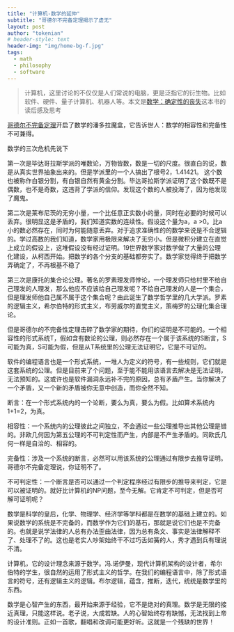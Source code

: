 ```yaml
---
title: "计算机-数学的延伸"
subtitle: "哥德尔不完备定理揭示了虚无"
layout: post
author: "tokenian"
# header-style: text
header-img: "img/home-bg-f.jpg"
tags:
  - math
  - philosophy
  - software
---
```


> 计算机，这里讨论的不仅仅是人们常说的电脑，更是泛指它的衍生物。比如软件、硬件、量子计算机、机器人等。本文是[数学：确定性的丧失](https://book.douban.com/subject/1049136//)这本书的读后感及思考

[哥德尔不完备定理]([https://zh.wikipedia.org/wiki/%E5%93%A5%E5%BE%B7%E5%B0%94%E4%B8%8D%E5%AE%8C%E5%A4%87%E5%AE%9A%E7%90%86](https://zh.wikipedia.org/wiki/哥德尔不完备定理))开启了数学的潘多拉魔盒，它告诉世人：数学的相容性和完备性不可兼得。

数学的三次危机先说下

第一次是毕达哥拉斯学派的唯数论，万物皆数，数是一切的尺度。很直白的说，数是从真实世界抽象出来的。但是学派里的一个人搞出了根号2，1.41421。 这个数也被称作白银分割，有白银自然有黄金分割。毕达哥拉斯学派证明了这个数既不是偶数，也不是奇数，这违背了学派的信仰。发现这个数的人被投海了，因为他发现了魔鬼。

第二次是莱布尼茨的无穷小量，一个比任意正实数小的量，同时在必要的时候可以丢弃。很明显这是矛盾的，我们知道实数的连续性。假设这个量为a，a >0。比a小的数必然存在，同时为何能随意丢弃。对于追求准确性的的数学来说是不合逻辑的。学过高数的我们知道，数学家用极限来解决了无穷小。但是微积分建立在直觉上成立的假设上，这堆假设没有经过证明。19世界数学家对数学做了大量的公理化建设，从柯西开始。把数学的各个分支的基础都夯实了。数学家觉得终于把数学弄确定了，不再根基不稳了

第三次是康托的集合论公理。著名的罗素理发师悖论，一个理发师只给村里不给自己理发的人理发，那么他应不应该给自己理发呢？不给自己理发的人是一个集合，但是理发师他自己属不属于这个集合呢？由此诞生了数学哲学里的几大学派。罗素的逻辑主义，希尔伯特的形式主义，布劳威尔的直觉主义，策梅罗的公理化集合理论。

但是哥德尔的不完备性定理击碎了数学家的期待，你们的证明是不可能的。一个相容性的形式系统T，假如含有数论的公理，则必然存在一个属于该系统的S断言，S可能为真，S可能为假，但是从T系统里的公理无法证明它，它是不可证的。

软件的编程语言也是一个形式系统，一堆人为定义的符号，有一些规则，它们就是这套系统的公理。但是目前来了个问题，至于能不能用该语言去解决是无法证明，无法预知的。这或许也是软件漏洞永远补不完的原因，总有矛盾产生。当你解决了一个矛盾，又一个新的矛盾被你无意中创造，而你全然不知。

断言：在一个形式系统内的一个论断，要么为真，要么为假。比如算术系统内1+1=2，为真。

相容性：一个系统内的公理彼此之间独立，不会通过一些公理推导出其他公理是错的。非欧几何因为第五公理的不可判定性而产生，内部是不产生矛盾的。同欧氏几何一样是自洽的、相容的。

完备性：涉及一个系统的断言，必然可以用该系统的公理通过有限步去推导证明。哥德尔不完备定理说，你证明不了。

不可判定性：一个断言是否可以通过一个判定程序经过有限步的推导来判定，它是可以被证明的。就好比计算机的NP问题，至今无解。它肯定不可判定，但是否可解可证明呢？

数学是科学的皇后，化学、物理学、经济学等学科都是在数学的基础上建立的。如果说数学的系统是不完备的，而数学作为它们的基石，那就是说它们也是不完备的。也就是说学法律的人总有办法歪曲法律，因为总有条文、事实是法律解释不了、处理不了的。这也是老实人吵架始终干不过巧舌如簧的人，秀才遇到兵有理说不清。

计算机，它的设计理念来源于数学。冯.诺伊曼，现代计算机架构的设计者，希尔伯特的学生，很自然的运用了形式主义的哲学。在我们的编程语言中，除了形式语言的符号，还有逻辑主义的逻辑。布尔逻辑，蕴含，推断，迭代，统统是数学里的东西。

数学是心智产生的东西，最开始来源于经验，它不是绝对的真理。数学是无限的接近真理，只能这样说。老子说，大成若缺。人的心智始终存有缺憾，无法找到上帝的设计准则。正如一首歌，翻唱和改调可能更好听。这就是一个残缺的世界！